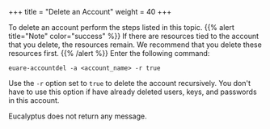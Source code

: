 +++
title = "Delete an Account"
weight = 40
+++

To delete an account perform the steps listed in this topic.
{{% alert title="Note" color="success" %}}
If there are resources tied to the account that you delete, the resources remain. We recommend that you delete these resources first. 
{{% /alert %}}
Enter the following command: 

    euare-accountdel -a <account_name> -r true

Use the `-r` option set to `true` to delete the account recursively. You don't have to use this option if have already deleted users, keys, and passwords in this account. 

Eucalyptus does not return any message. 

